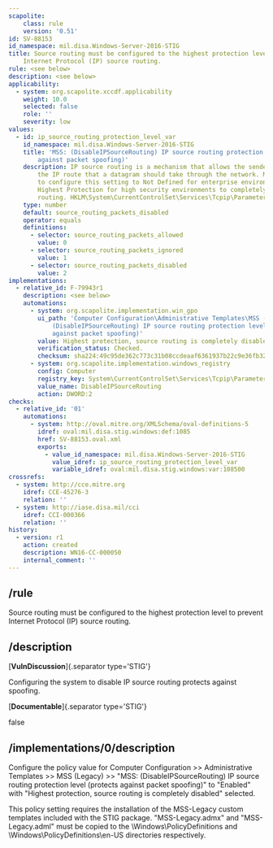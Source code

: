 ```yaml
---
scapolite:
    class: rule
    version: '0.51'
id: SV-88153
id_namespace: mil.disa.Windows-Server-2016-STIG
title: Source routing must be configured to the highest protection level to prevent
    Internet Protocol (IP) source routing.
rule: <see below>
description: <see below>
applicability:
  - system: org.scapolite.xccdf.applicability
    weight: 10.0
    selected: false
    role: ''
    severity: low
values:
  - id: ip_source_routing_protection_level_var
    id_namespace: mil.disa.Windows-Server-2016-STIG
    title: 'MSS: (DisableIPSourceRouting) IP source routing protection level (protects
        against packet spoofing)'
    description: IP source routing is a mechanism that allows the sender to determine
        the IP route that a datagram should take through the network. Microsoft recommends
        to configure this setting to Not Defined for enterprise environments and to
        Highest Protection for high security environments to completely disable source
        routing. HKLM\System\CurrentControlSet\Services\Tcpip\Parameters\DisableIPSourceRouting
    type: number
    default: source_routing_packets_disabled
    operator: equals
    definitions:
      - selector: source_routing_packets_allowed
        value: 0
      - selector: source_routing_packets_ignored
        value: 1
      - selector: source_routing_packets_disabled
        value: 2
implementations:
  - relative_id: F-79943r1
    description: <see below>
    automations:
      - system: org.scapolite.implementation.win_gpo
        ui_path: 'Computer Configuration\Administrative Templates\MSS (Legacy)\MSS:
            (DisableIPSourceRouting) IP source routing protection level (protects
            against packet spoofing)'
        value: Highest protection, source routing is completely disabled
        verification_status: Checked.
        checksum: sha224:49c95de362c773c31b08ccdeaaf6361937b22c9e36fb3277dbb4097d
      - system: org.scapolite.implementation.windows_registry
        config: Computer
        registry_key: System\CurrentControlSet\Services\Tcpip\Parameters
        value_name: DisableIPSourceRouting
        action: DWORD:2
checks:
  - relative_id: '01'
    automations:
      - system: http://oval.mitre.org/XMLSchema/oval-definitions-5
        idref: oval:mil.disa.stig.windows:def:1085
        href: SV-88153.oval.xml
        exports:
          - value_id_namespace: mil.disa.Windows-Server-2016-STIG
            value_idref: ip_source_routing_protection_level_var
            variable_idref: oval:mil.disa.stig.windows:var:108500
crossrefs:
  - system: http://cce.mitre.org
    idref: CCE-45276-3
    relation: ''
  - system: http://iase.disa.mil/cci
    idref: CCI-000366
    relation: ''
history:
  - version: r1
    action: created
    description: WN16-CC-000050
    internal_comment: ''
---
```



## /rule

Source routing must be configured to the highest protection level to prevent Internet Protocol (IP) source routing.

## /description

[**VulnDiscussion**]{.separator type='STIG'}

Configuring the system to disable IP source routing protects against spoofing.

[**Documentable**]{.separator type='STIG'}

false

## /implementations/0/description

Configure the policy value for Computer Configuration >> Administrative Templates >> MSS (Legacy) >> "MSS: (DisableIPSourceRouting) IP source routing protection level (protects against packet spoofing)" to "Enabled" with "Highest protection, source routing is completely disabled" selected.

This policy setting requires the installation of the MSS-Legacy custom templates included with the STIG package. "MSS-Legacy.admx" and "MSS-Legacy.adml" must be copied to the \Windows\PolicyDefinitions and \Windows\PolicyDefinitions\en-US directories respectively.
